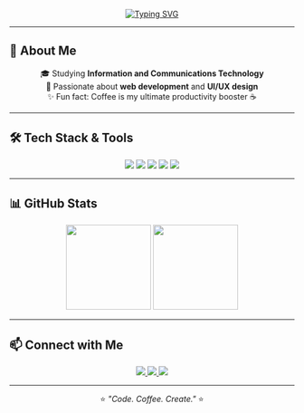 <!-- Typing SVG Header -->
<p align="center">
  <a href="https://git.io/typing-svg">
    <img src="https://readme-typing-svg.herokuapp.com?color=%23F7A94D&size=24&center=true&vCenter=true&width=500&lines=Hi%2C+I'm+Estela;ICT+Student;Web+Developer;UI%2FUX+Designer;Coffee+Lover" alt="Typing SVG">
  </a>
</p>

---

## 🚀 About Me
<p align="center">
🎓 Studying <b>Information and Communications Technology</b><br>
📌 Passionate about <b>web development</b> and <b>UI/UX design</b><br>
✨ Fun fact: Coffee is my ultimate productivity booster ☕
</p>

---

## 🛠 Tech Stack & Tools
<p align="center">
  <img src="https://img.shields.io/badge/HTML5-E34F26?style=for-the-badge&logo=html5&logoColor=white">
  <img src="https://img.shields.io/badge/CSS3-1572B6?style=for-the-badge&logo=css3&logoColor=white">
  <img src="https://img.shields.io/badge/PHP-777BB4?style=for-the-badge&logo=php&logoColor=white">
  <img src="https://img.shields.io/badge/Laravel-FF2D20?style=for-the-badge&logo=laravel&logoColor=white">
  <img src="https://img.shields.io/badge/Figma-F24E1E?style=for-the-badge&logo=figma&logoColor=white">
</p>

---

## 📊 GitHub Stats
<p align="center">
  <img src="https://github-readme-stats.vercel.app/api?username=n00tellah&show_icons=true&theme=tokyonight" height="150">
  <img src="https://github-readme-stats.vercel.app/api/top-langs/?username=n00tellah&layout=compact&theme=tokyonight" height="150">
</p>

---

## 📫 Connect with Me
<p align="center">
  <a href="mailto:jalacestelamae@gmail.com">
    <img src="https://img.shields.io/badge/Email-D14836?style=for-the-badge&logo=gmail&logoColor=white">
  </a>
  <a href="https://www.instagram.com/nutellaoverload?igsh=aWJxbjBzeWRyMGs2">
    <img src="https://img.shields.io/badge/Instagram-E4405F?style=for-the-badge&logo=instagram&logoColor=white">
  </a>
  <a href="https://www.facebook.com/estela.mae.jalac.2024">
    <img src="https://img.shields.io/badge/Facebook-1877F2?style=for-the-badge&logo=facebook&logoColor=white">
  </a>
</p>

---

<p align="center">
⭐ <i>"Code. Coffee. Create."</i> ⭐
</p>
